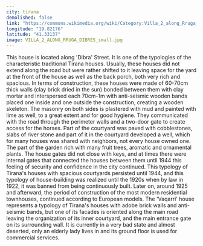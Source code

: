 ```yaml
---
city: tirana
demolished: false
link: "https://commons.wikimedia.org/wiki/Category:Villa_2_along_Rruga_Dibr%C3%ABs"
longitude: "19.82176"
latitude: "41.33137"
image: VILLA_2_ALONG_RRUGA_DIBRES_small.jpg
---
```

This house is located along 'Dibra' Street. It is one of the typologies of the characteristic traditional Tirana houses. Usually, these houses did not extend along the road but were rather shifted to it leaving space for the yard at the front of the house as well as the back porch, both very rich and spacious. In terms of construction, these houses were made of 60-70cm thick walls (clay brick dried in the sun) bonded between them with clay mortar and interspersed each 70cm-1m with anti-seismic wooden bands placed one inside and one outside the construction, creating a wooden skeleton. The masonry on both sides is plastered with mud and painted with lime as well, to a great extent and for good hygiene. They communicated with the road through the perimeter walls and a two-door gate to create access for the horses. Part of the courtyard was paved with cobblestones, slabs of river stone and part of it in the courtyard developed a well, which for many houses was shared with neighbors, not every house owned one. The part of the garden rich with many fruit trees, aromatic and ornamental plants. The house gates did not close with keys, and at times there were internal gates that connected the houses between them until 1944 this feeling of security and confidence in the city continued. This typology of Tirana's houses with spacious courtyards persisted until 1944, and this typology of house-building was realized until the 1920s when by law in 1922, it was banned from being continuously built. Later on, around 1925 and afterward, the period of construction of the most modern residential townhouses, continued according to European models. The 'Vaqarri' house represents a typology of Tirana's houses with adobe brick walls and anti-seismic bands, but one of its facades is oriented along the main road leaving the organization of its inner courtyard, and the main entrance gate on its surrounding wall. It is currently in a very bad state and almost deserted, only an elderly lady lives in and its ground floor is used for commercial services.